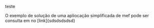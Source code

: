 teste



O exemplo de solução de uma apliocação simplificada de mef pode ser consulta em no [link]{sdsdsdsdsd}
